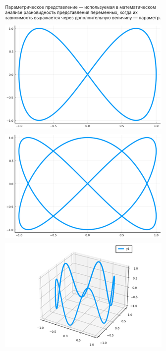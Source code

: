 Параметрическое представление — используемая в математическом анализе разновидность представления переменных, когда их зависимость выражается через дополнительную величину — параметр.


![alt tag](https://github.com/NewDDay/JLessons/blob/master/Plots/parametric_functions/param.png?raw=true "Фигура Лиссажу")​

![alt tag](https://github.com/NewDDay/JLessons/blob/master/Plots/parametric_functions/param3.png?raw=true "Фигура Лиссажу")

![alt tag](https://github.com/NewDDay/JLessons/blob/master/Plots/parametric_functions/3Dparam.png?raw=true "3D")​​
